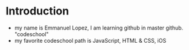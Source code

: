 Introduction
==========
* my name is Emmanuel Lopez, I am learning github in master github. "codeschool"
* my favorite codeschool path is JavaScript, HTML & CSS, iOS